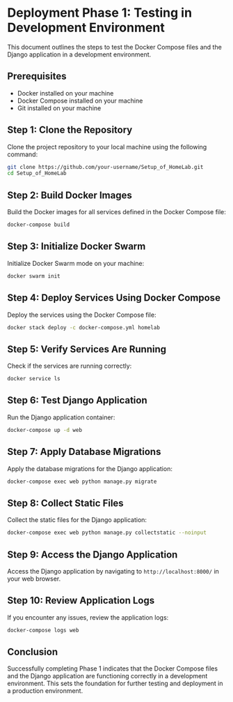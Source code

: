 # Deployment Phase 1: Testing in Development Environment

This document outlines the steps to test the Docker Compose files and the Django application in a development environment.

## Prerequisites

- Docker installed on your machine
- Docker Compose installed on your machine
- Git installed on your machine

## Step 1: Clone the Repository

Clone the project repository to your local machine using the following command:

```bash
git clone https://github.com/your-username/Setup_of_HomeLab.git
cd Setup_of_HomeLab
```

## Step 2: Build Docker Images

Build the Docker images for all services defined in the Docker Compose file:

```bash
docker-compose build
```

## Step 3: Initialize Docker Swarm

Initialize Docker Swarm mode on your machine:

```bash
docker swarm init
```

## Step 4: Deploy Services Using Docker Compose

Deploy the services using the Docker Compose file:

```bash
docker stack deploy -c docker-compose.yml homelab
```

## Step 5: Verify Services Are Running

Check if the services are running correctly:

```bash
docker service ls
```

## Step 6: Test Django Application

Run the Django application container:

```bash
docker-compose up -d web
```

## Step 7: Apply Database Migrations

Apply the database migrations for the Django application:

```bash
docker-compose exec web python manage.py migrate
```

## Step 8: Collect Static Files

Collect the static files for the Django application:

```bash
docker-compose exec web python manage.py collectstatic --noinput
```

## Step 9: Access the Django Application

Access the Django application by navigating to `http://localhost:8000/` in your web browser.

## Step 10: Review Application Logs

If you encounter any issues, review the application logs:

```bash
docker-compose logs web
```

## Conclusion
Successfully completing Phase 1 indicates that the Docker Compose files and the Django application are functioning correctly in a development environment. This sets the foundation for further testing and deployment in a production environment.
